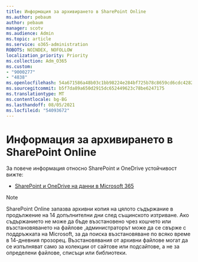 ```yaml
---
title: Информация за архивирането в SharePoint Online
ms.author: pebaum
author: pebaum
manager: scotv
ms.audience: Admin
ms.topic: article
ms.service: o365-administration
ROBOTS: NOINDEX, NOFOLLOW
localization_priority: Priority
ms.collection: Adm_O365
ms.custom:
- "9000277"
- "4838"
ms.openlocfilehash: 54a671586a48b03c1bb98224e284bf725b78c8659cd6cdc428218cde5d99b841
ms.sourcegitcommit: b5f7da89a650d2915dc652449623c78be6247175
ms.translationtype: MT
ms.contentlocale: bg-BG
ms.lasthandoff: 08/05/2021
ms.locfileid: "54093672"
---
```

# <a name="sharepoint-online-backup-information"></a>Информация за архивирането в SharePoint Online

За повече информация относно SharePoint и OneDrive устойчивост вижте:

- [SharePoint и OneDrive на данни в Microsoft 365](https://docs.microsoft.com/compliance/assurance/assurance-sharepoint-onedrive-data-resiliency)

> [!NOTE]
> SharePoint Online запазва архивни копия на цялото съдържание в продължение на 14 допълнителни дни след същинското изтриване. Ако съдържанието не може [](https://support.microsoft.com/office/restore-deleted-items-from-the-site-collection-recycle-bin-5fa924ee-16d7-487b-9a0a-021b9062d14b) да бъде възстановено чрез кошчето или възстановяването на файлове [,](https://support.microsoft.com/office/restore-your-onedrive-fa231298-759d-41cf-bcd0-25ac53eb8a15)администраторът може да се свърже с поддръжката на Microsoft, за да поиска възстановяване по всяко време в 14-дневния прозорец. Възстановявания от архивни файлове могат да се изпълняват само за колекции от сайтове или подсайтове, а не за определени файлове, списъци или библиотеки.
